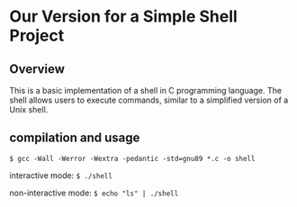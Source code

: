 # Our Version for a Simple Shell Project

## Overview

This is a basic implementation of a shell in C programming language. The shell allows users to execute commands, similar to a simplified version of a Unix shell.

## compilation and usage

```
$ gcc -Wall -Werror -Wextra -pedantic -std=gnu89 *.c -o shell
```

interactive mode: `$ ./shell`

non-interactive mode: `$ echo "ls" | ./shell`


